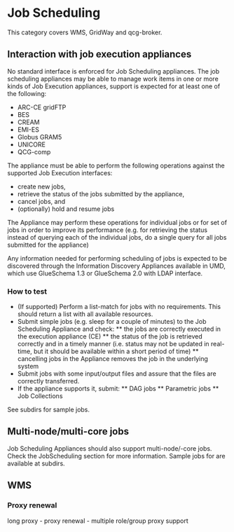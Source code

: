 Job Scheduling
==============

This category covers WMS, GridWay and qcg-broker.

## Interaction with job execution appliances

No standard interface is enforced for Job Scheduling appliances. The job scheduling appliances may be able to manage work items in one or more kinds of Job Execution appliances, support is expected for at least one of the following:
* ARC-CE gridFTP
* BES
* CREAM
* EMI-ES
* Globus GRAM5
* UNICORE
* QCG-comp

The appliance must be able to perform the following operations against the supported Job Execution interfaces:
* create new jobs,
* retrieve the status of the jobs submitted by the appliance,
* cancel jobs, and
* (optionally) hold and resume jobs

The Appliance may perform these operations for individual jobs or for set of jobs in order to improve its performance (e.g. for retrieving the status instead of querying each of the individual jobs, do a single query for all jobs submitted for the appliance)

Any information needed for performing scheduling of jobs is expected to be discovered through the Information Discovery Appliances available in UMD, which use GlueSchema 1.3 or GlueSchema 2.0 with LDAP interface.

### How to test
* (If supported) Perform a list-match for jobs with no requirements. This should return a list with all available resources.
* Submit simple jobs (e.g. sleep for a couple of minutes) to the Job Scheduling Appliance and check:
** the jobs are correctly executed in the execution appliance (CE)
** the status of the job is retrieved correctly and in a timely manner (i.e. status may not be updated in real-time, but it should be available within a short period of time)
** cancelling jobs in the Appliance removes the job in the underlying system
* Submit jobs with some input/output files and assure that the files are correctly transferred.
* If the appliance supports it, submit:
** DAG jobs
** Parametric jobs
** Job Collections

See subdirs for sample jobs.

## Multi-node/multi-core jobs
Job Scheduling Appliances should also support multi-node/-core jobs. Check the JobScheduling section for more information. Sample jobs for are available at subdirs.

## WMS


### Proxy renewal
long proxy - proxy renewal - multiple role/group proxy support
